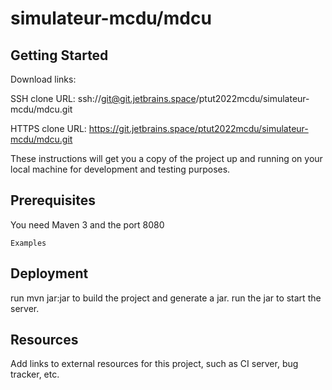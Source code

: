 # simulateur-mcdu/mdcu



## Getting Started

Download links:

SSH clone URL: ssh://git@git.jetbrains.space/ptut2022mcdu/simulateur-mcdu/mdcu.git

HTTPS clone URL: https://git.jetbrains.space/ptut2022mcdu/simulateur-mcdu/mdcu.git



These instructions will get you a copy of the project up and running on your local machine for development and testing purposes.

## Prerequisites

You need Maven 3 and the port 8080

```
Examples
```

## Deployment

run mvn jar:jar to build the project and generate a jar. run the jar to start the server.

## Resources

Add links to external resources for this project, such as CI server, bug tracker, etc.
